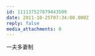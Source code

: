 ```yaml
---
id: 111137527879443509
date: 2011-10-25T07:34:00.000Z
reply: false
media_attachments: 0
---
```


一夫多妻制 ​​​​

